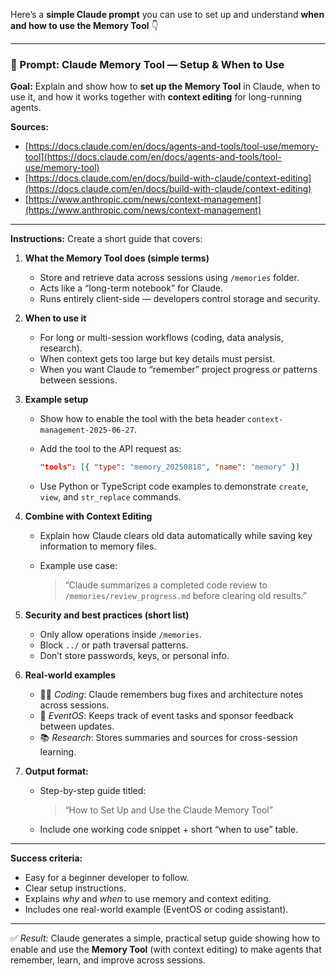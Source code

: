Here’s a **simple Claude prompt** you can use to set up and understand **when and how to use the Memory Tool** 👇

---

### 🧠 Prompt: Claude Memory Tool — Setup & When to Use

**Goal:**
Explain and show how to **set up the Memory Tool** in Claude, when to use it, and how it works together with **context editing** for long-running agents.

**Sources:**

* [https://docs.claude.com/en/docs/agents-and-tools/tool-use/memory-tool](https://docs.claude.com/en/docs/agents-and-tools/tool-use/memory-tool)
* [https://docs.claude.com/en/docs/build-with-claude/context-editing](https://docs.claude.com/en/docs/build-with-claude/context-editing)
* [https://www.anthropic.com/news/context-management](https://www.anthropic.com/news/context-management)

---

**Instructions:**
Create a short guide that covers:

1. **What the Memory Tool does (simple terms)**

   * Store and retrieve data across sessions using `/memories` folder.
   * Acts like a “long-term notebook” for Claude.
   * Runs entirely client-side — developers control storage and security.

2. **When to use it**

   * For long or multi-session workflows (coding, data analysis, research).
   * When context gets too large but key details must persist.
   * When you want Claude to “remember” project progress or patterns between sessions.

3. **Example setup**

   * Show how to enable the tool with the beta header `context-management-2025-06-27`.
   * Add the tool to the API request as:

     ```json
     "tools": [{ "type": "memory_20250818", "name": "memory" }]
     ```
   * Use Python or TypeScript code examples to demonstrate `create`, `view`, and `str_replace` commands.

4. **Combine with Context Editing**

   * Explain how Claude clears old data automatically while saving key information to memory files.
   * Example use case:

     > “Claude summarizes a completed code review to `/memories/review_progress.md` before clearing old results.”

5. **Security and best practices (short list)**

   * Only allow operations inside `/memories`.
   * Block `../` or path traversal patterns.
   * Don’t store passwords, keys, or personal info.

6. **Real-world examples**

   * 🧑‍💻 *Coding*: Claude remembers bug fixes and architecture notes across sessions.
   * 🧾 *EventOS*: Keeps track of event tasks and sponsor feedback between updates.
   * 📚 *Research*: Stores summaries and sources for cross-session learning.

7. **Output format:**

   * Step-by-step guide titled:

     > “How to Set Up and Use the Claude Memory Tool”
   * Include one working code snippet + short “when to use” table.

---

**Success criteria:**

* Easy for a beginner developer to follow.
* Clear setup instructions.
* Explains *why* and *when* to use memory and context editing.
* Includes one real-world example (EventOS or coding assistant).

---

✅ *Result:* Claude generates a simple, practical setup guide showing how to enable and use the **Memory Tool** (with context editing) to make agents that remember, learn, and improve across sessions.
